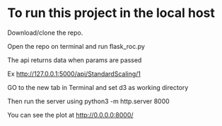 # To run this project in the local host

Download/clone the repo.

Open the repo on terminal and run flask_roc.py

The api returns data when params are passed 

Ex http://127.0.0.1:5000/api/StandardScaling/1 

GO to the new tab in Terminal and set d3 as working directory

Then run the server using python3 -m http.server 8000

You can see the plot at http://0.0.0.0:8000/


